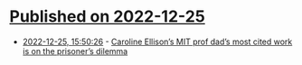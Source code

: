 # [Published on 2022-12-25](index.md)

* [2022-12-25, 15:50:26](https://news.ycombinator.com/item?id=34128199) - [Caroline Ellison’s MIT prof dad’s most cited work is on the prisoner’s dilemma](https://twitter.com/genevievemp/status/1606400499317673984)
